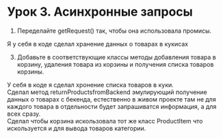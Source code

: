 # Урок 3. Асинхронные запросы

1) Переделайте getRequest() так, чтобы она использовала промисы.

Я у себя в коде сделал хранение данных о товарах в кукисах


3) Добавьте в соответствующие классы методы добавления товара в корзину, удаления товара из корзины и получения списка товаров корзины.

У себя в коде я сделал хронение списка товаров в куки.<br>
Сделал метод returnProductsfromBackend эмулирующий получение данных о товарах с бекенда, естественно в живом проекте там не для каждого товара в отдельности будет запрашиватся информация, а для всех сразу. <br>
Сделал чтобы корзина искользовала тот же класс ProductItem что искользуется и для вывода товаров категории.

